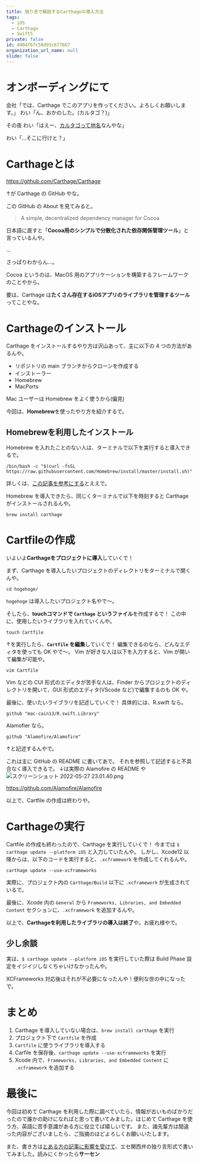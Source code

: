 ```yaml
---
title: 独り言で解説するCarthageの導入方法
tags:
  - iOS
  - Carthage
  - Swift5
private: false
id: 4904f67c58d93c677667
organization_url_name: null
slide: false
---
```



# オンボーディングにて
会社「では、Carthage でこのアプリを作ってください。よろしくお願いします。」
わい「ん、おかのした。(カルタゴ？)」

その夜
わい「はえー、[カルタゴって地名](https://wikitravel.org/ja/カルタゴ_(チュニジア))なんやな」

わい「…そこに行けと？」

# Carthageとは
https://github.com/Carthage/Carthage

↑が Carthage の GitHub やな。

この GitHub の About を見てみると。

>A simple, decentralized dependency manager for Cocoa

日本語に直すと「**Cocoa用のシンプルで分散化された依存関係管理ツール**」と言っているんや。

...

さっぱりわからん...。

Cocoa というのは、MacOS 用のアプリケーションを構築するフレームワークのことやから。

要は、Carthage は**たくさん存在するiOSアプリのライブラリを管理するツール**ってことやな。

# Carthageのインストール
Carthage をインストールするやり方は沢山あって、主に以下の 4 つの方法があるんや。

- リポジトリの main ブランチからクローンを作成する
- インストーラー
- Homebrew
- MacPorts

Mac ユーザーは Homebrew をよく使うから(偏見)

今回は、**Homebrew**を使ったやり方を紹介するで。

## Homebrewを利用したインストール
Homebrew を入れたことのない人は、ターミナルで以下を実行すると導入できるで。

```
/bin/bash -c "$(curl -fsSL https://raw.githubusercontent.com/Homebrew/install/master/install.sh)"
```

詳しくは、[この記事を参考にする](https://qiita.com/zaburo/items/29fe23c1ceb6056109fd)とええで。

Homebrew を導入できたら、同じくターミナルで以下を時刻すると Carthage がインストールされるんや。

```
brew install carthage
```

# Cartfileの作成
いよいよ**Carthageをプロジェクトに導入**していくで！

まず、Carthage を導入したいプロジェクトのディレクトリをターミナルで開くんや。

```
cd hogehoge/
```
`hogehoge` は導入したいプロジェクト名やで〜。

そしたら、**touchコマンドで `Carthage` というファイル**を作成するで！
この中に、使用したいライブラリを入れていくんや。
```
touch Cartfile
```
↑を実行したら、**`Cartfile` を編集**していくで！
編集できるのなら、どんなエディタを使っても OK やで〜。
Vim が好きな人は以下を入力すると、Vim が開いて編集が可能や。
```
vim Cartfile
```

Vim などの CUI 形式のエディタが苦手な人は、Finder からプロジェクトのディレクトリを開いて、GUI 形式のエディタ(VScode など)で編集するのも OK や。

最後に、使いたいライブラリを記述していくで！
具体的には、R.swift なら。
```
github "mac-cain13/R.swift.Library"
```
Alamofier なら。
```
github "Alamofire/Alamofire"
```
↑と記述するんやで。

これは主に GitHub の README に書いてあで。
それを参照して記述すると不具合なく導入できるで。
↓は実際の Alamofire の README や
![スクリーンショット 2022-05-27 23.01.40.png](https://qiita-image-store.s3.ap-northeast-1.amazonaws.com/0/707293/06687da9-e15b-5e11-40e6-1067b178d5b8.png)

https://github.com/Alamofire/Alamofire

以上で、Cartfile の作成は終わりや。

# Carthageの実行
Cartfile の作成も終わったので、Carthage を実行していくで！
今までは `$ carthage update --platform iOS` と入力していたんや。
しかし、Xcode12 以降からは、以下のコードを実行すると、`.xcframework` を作成してくれるんや。
```
carthage update --use-xcframeworks
```

実際に、プロジェクト内の `Carthage/Build` 以下に `.xcframework` が生成されているで。

最後に、Xcode 内の `General` から `Frameworks, Libraries, and Embedded Content` セクションに、`.xcframework` を追加するんや。

以上で、**Carthageを利用したライブラリの導入は終了**や。お疲れ様やで。

## 少し余談

実は、`$ carthage update --platform iOS` を実行していた際は Build Phase 設定をイジイジしなくちゃいけなかったんや。

XCFrameworks 対応後はそれが不必要になったんや！便利な世の中になったで。

# まとめ
1. Carthage を導入していない場合は、`brew install carthage` を実行
1. プロジェクト下で `Cartfile` を作成
1. `Cartfile` に使うライブラリを導入する
1. Carfile を保存後、`carthage update --use-xcframeworks` を実行
1. Xcode 内で、`Frameworks, Libraries, and Embedded Content` に `.xcframework` を追加する

# 最後に
今回は初めて Carthage を利用した際に調べていたら、情報が古いものばかりだったので誰かの助けになればと思って書いてみました。はじめて Carthage を使う方、英語に苦手意識がある方に役立てば嬉しいです。
また、諸先輩方は間違った内容がございましたら、ご指摘のほどよろしくお願いいたします。

また、書き方は[とある方の記事に影響を受けて](https://qiita.com/Yametaro)、エセ関西弁の独り言形式で書いてみました。読みにくかったら**サーセン**
